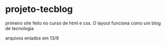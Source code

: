 # projeto-tecblog
primeiro site feito no curso de html e css. O layout funciona como um blog de tecnologia

arquivos eniados em 13/9
